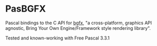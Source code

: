 # PasBGFX
Pascal bindings to the C API for [bgfx](https://github.com/bkaradzic/bgfx), "a cross-platform, graphics API agnostic, Bring Your Own Engine/Framework style rendering library".

Tested and known-working with Free Pascal 3.3.1
